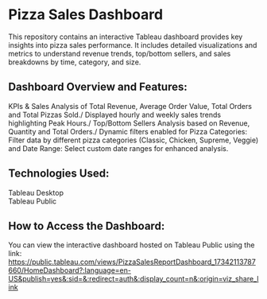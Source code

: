# Pizza Sales Dashboard
This repository contains an interactive Tableau dashboard provides key insights into pizza sales performance. It includes detailed visualizations and metrics to understand revenue trends, top/bottom sellers, and sales breakdowns by time, category, and size.

## Dashboard Overview and Features:

KPIs & Sales Analysis of Total Revenue, Average Order Value, Total Orders and Total Pizzas Sold./
Displayed hourly and weekly sales trends highlighting Peak Hours./
Top/Bottom Sellers Analysis based on Revenue, Quantity and Total Orders./
Dynamic filters enabled for Pizza Categories: Filter data by different pizza categories (Classic, Chicken, Supreme, Veggie) and Date Range: Select custom date ranges for enhanced analysis.

## Technologies Used:
Tableau Desktop\
Tableau Public

## How to Access the Dashboard:
You can view the interactive dashboard hosted on Tableau Public using the link: https://public.tableau.com/views/PizzaSalesReportDashboard_17342113787660/HomeDashboard?:language=en-US&publish=yes&:sid=&:redirect=auth&:display_count=n&:origin=viz_share_link
